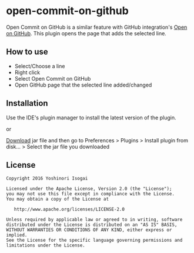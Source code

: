 # open-commit-on-github

Open Commit on GitHub is a similar feature with GitHub integration's [Open on GitHub](https://www.jetbrains.com/help/idea/2016.1/using-github-integration.html?origin=old_help). This plugin opens the page that adds the selected line.

## How to use

* Select/Choose a line
* Right click
* Select Open Commit on GitHub
* Open GitHub page that the selected line added/changed

## Installation

Use the IDE's plugin manager to install the latest version of the plugin.

or

[Download](https://github.com/shiraji/open-commit-on-github/blob/master/open-commit-on-github.zip?raw=true) jar file and then go to Preferences > Plugins > Install plugin from disk... > Select the jar file you downloaded

## License

```
Copyright 2016 Yoshinori Isogai

Licensed under the Apache License, Version 2.0 (the "License");
you may not use this file except in compliance with the License.
You may obtain a copy of the License at

   http://www.apache.org/licenses/LICENSE-2.0

Unless required by applicable law or agreed to in writing, software
distributed under the License is distributed on an "AS IS" BASIS,
WITHOUT WARRANTIES OR CONDITIONS OF ANY KIND, either express or implied.
See the License for the specific language governing permissions and
limitations under the License.
```